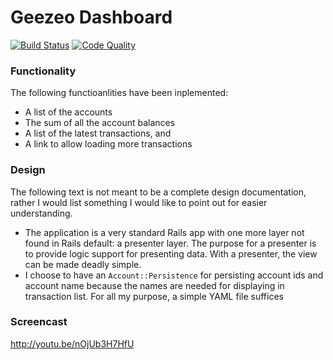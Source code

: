 Geezeo Dashboard
====================================

[![Build Status](https://travis-ci.org/ywen/geezeo-dashboard.png?branch=master)](https://travis-ci.org/ywen/geezeo-dashboard)
[![Code Quality](https://codeclimate.com/badge.png)](https://codeclimate.com/github/ywen/geezeo-dashboard)

### Functionality

The following functioanlities have been inplemented:
- A list of the accounts
- The sum of all the account balances
- A list of the latest transactions, and
- A link to allow loading more transactions

### Design

The following text is not meant to be a complete design documentation, rather I would list something I would like to point out for easier understanding.

- The application is a very standard Rails app with one more layer not found in Rails default: a presenter layer. The purpose for a presenter is to provide logic support for presenting data. With a presenter, the view can be made deadly simple.
- I choose to have an ```Account::Persistence``` for persisting account ids and account name because the names are needed for displaying in transaction list. For all my purpose, a simple YAML file suffices

### Screencast

http://youtu.be/nOjUb3H7HfU
